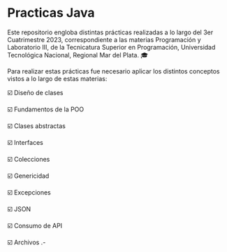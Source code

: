 # Practicas Java
Este repositorio engloba distintas prácticas realizadas a lo largo del 3er Cuatrimestre 2023, correspondiente a las materias Programación y Laboratorio III, de la Tecnicatura Superior en Programación, Universidad Tecnológica Nacional, Regional Mar del Plata. 🎓


Para realizar estas prácticas fue necesario aplicar los distintos conceptos vistos a lo largo de estas materias: 

☑️ Diseño de clases 

☑️ Fundamentos de la POO 

☑️ Clases abstractas 

☑️ Interfaces

☑️ Colecciones 

☑️ Genericidad 

☑️ Excepciones 

☑️ JSON 

☑️ Consumo de API

☑️ Archivos .-

